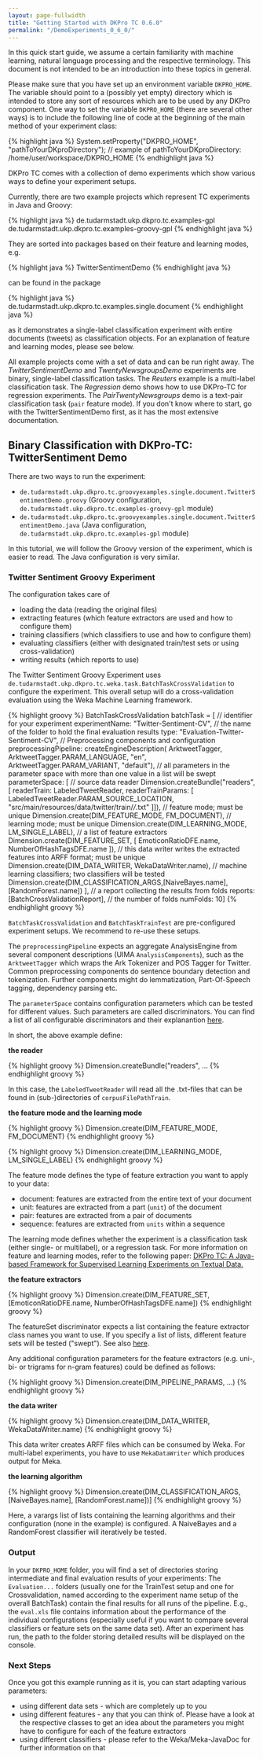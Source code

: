 ```yaml
---
layout: page-fullwidth
title: "Getting Started with DKPro TC 0.6.0"
permalink: "/DemoExperiments_0_6_0/"
---
```


In this quick start guide, we assume a certain familiarity with machine learning, natural language processing and the respective terminology. This document is not intended to be an introduction into these topics in general.

Please make sure that you have set up an environment variable `DKPRO_HOME`. The variable should point to a (possibly yet empty) directory which is intended to store any sort of resources which are to be used by any DKPro component. One way to set the variable `DKPRO_HOME` (there are several other ways) is to include the following line of code at the beginning of the main method of your experiment class:

{% highlight java %}
System.setProperty("DKPRO_HOME", "pathToYourDKproDirectory");
// example of pathToYourDKproDirectory: /home/user/workspace/DKPRO_HOME 
{% endhighlight java %}

DKPro TC comes with a collection of demo experiments which show various ways to define your experiment setups.

Currently, there are two example projects which represent TC experiments in Java and Groovy:

{% highlight java %}
de.tudarmstadt.ukp.dkpro.tc.examples-gpl
de.tudarmstadt.ukp.dkpro.tc.examples-groovy-gpl
{% endhighlight java %}

They are sorted into packages based on their feature and learning modes, e.g.

{% highlight java %}
TwitterSentimentDemo
{% endhighlight java %}

can be found in the package

{% highlight java %}
de.tudarmstadt.ukp.dkpro.tc.examples.single.document
{% endhighlight java %}

as it demonstrates a single-label classification experiment with entire documents (tweets) as classification objects. For an explanation of feature and learning modes, please see below.

All example projects come with a set of data and can be run right away. The _TwitterSentimentDemo_ and _TwentyNewsgroupsDemo_ experiments are binary, single-label classification tasks. The _Reuters_ example is a multi-label classification task.  The _Regression_ demo shows how to use DKPro-TC for regression experiments. The _PairTwentyNewsgroups_ demo is a text-pair classification task (`pair` feature mode).
If you don't know where to start, go with the TwitterSentimentDemo first, as it has the most extensive documentation.

## Binary Classification with DKPro-TC: TwitterSentiment Demo

There are two ways to run the experiment:

   * `de.tudarmstadt.ukp.dkpro.tc.groovyexamples.single.document.TwitterSentimentDemo.groovy` (Groovy configuration, `de.tudarmstadt.ukp.dkpro.tc.examples-groovy-gpl` module)
   * `de.tudarmstadt.ukp.dkpro.tc.groovyexamples.single.document.TwitterSentimentDemo.java` (Java configuration, `de.tudarmstadt.ukp.dkpro.tc.examples-gpl` module)

In this tutorial, we will follow the Groovy version of the experiment, which is easier to read. The Java configuration is very similar.

### Twitter Sentiment Groovy Experiment

The configuration takes care of

   * loading the data (reading the original files)
   * extracting features (which feature extractors are used and how to configure them)
   * training classifiers (which classifiers to use and how to configure them)
   * evaluating classifiers (either with designated train/test sets or using cross-validation)
   * writing results (which reports to use)

The Twitter Sentiment Groovy Experiment uses `de.tudarmstadt.ukp.dkpro.tc.weka.task.BatchTaskCrossValidation` to configure the experiment. This overall setup will do a cross-validation evaluation using the Weka Machine Learning framework.

{% highlight groovy %}
     BatchTaskCrossValidation batchTask = [
            // identifier for your experiment
            experimentName: "Twitter-Sentiment-CV",
            // the name of the folder to hold the final evaluation results
            type: "Evaluation-Twitter-Sentiment-CV",
            // Preprocessing components and configuration
            preprocessingPipeline: createEngineDescription(
            ArktweetTagger, ArktweetTagger.PARAM_LANGUAGE, "en", ArktweetTagger.PARAM_VARIANT, "default"), 
            // all parameters in the parameter space with more than one value in a list will be swept
            parameterSpace: [
                // source data reader
                Dimension.createBundle("readers", [
                    readerTrain: LabeledTweetReader,
                    readerTrainParams: [
                        LabeledTweetReader.PARAM_SOURCE_LOCATION,
                        "src/main/resources/data/twitter/train/*/*.txt"
                    ]]),
                // feature mode; must be unique
                Dimension.create(DIM_FEATURE_MODE, FM_DOCUMENT),
                // learning mode; must be unique
                Dimension.create(DIM_LEARNING_MODE, LM_SINGLE_LABEL),
                // a list of feature extractors
                Dimension.create(DIM_FEATURE_SET, [
                    EmoticonRatioDFE.name,
                    NumberOfHashTagsDFE.name
                ]),
                // this data writer writes the extracted features into ARFF format; must be unique
                Dimension.create(DIM_DATA_WRITER, WekaDataWriter.name),
                // machine learning classifiers; two classifiers will be tested
                Dimension.create(DIM_CLASSIFICATION_ARGS,[NaiveBayes.name], [RandomForest.name])
            ],
            // a report collecting the results from folds
            reports: [BatchCrossValidationReport], 
            // the number of folds
            numFolds: 10]
{% endhighlight groovy %}

`BatchTaskCrossValidation` and `BatchTaskTrainTest` are pre-configured experiment setups. We recommend to re-use these setups.

The `preprocessingPipeline` expects an aggregate AnalysisEngine from several component descriptions (UIMA `AnalysisComponents`), such as the `ArktweetTagger` which wraps the Ark Tokenizer and POS Tagger for Twitter. Common preprocessing components do sentence boundary detection and tokenization. Further components might do lemmatization, Part-Of-Speech tagging, dependency parsing etc.

The `parameterSpace` contains configuration parameters which can be tested for different values. Such parameters are called discriminators.
You can find a list of all configurable discriminators and their explanantion [here](Discriminators_0_6_0.md).

In short, the above example define:

**the reader**

{% highlight groovy %}
Dimension.createBundle("readers", ...
{% endhighlight groovy %}

In this case, the `LabeledTweetReader` will read all the .txt-files that can be found in (sub-)directories of `corpusFilePathTrain`.

**the feature mode and the learning mode**

{% highlight groovy %}
Dimension.create(DIM_FEATURE_MODE, FM_DOCUMENT)
{% endhighlight groovy %}

{% highlight groovy %}
Dimension.create(DIM_LEARNING_MODE, LM_SINGLE_LABEL)
{% endhighlight groovy %}

The feature mode defines the type of feature extraction you want to apply to your data:
   * document: features are extracted from the entire text of your document
   * unit: features are extracted from a part (`unit`) of the document
   * pair: features are extracted from a pair of documents
   * sequence: features are extracted from `units` within a sequence

The learning mode defines whether the experiment is a classification task (either single- or multilabel), or a regression task.
For more information on feature and learning modes, refer to the following paper: [DKPro TC: A Java-based Framework for Supervised Learning Experiments on Textual Data.](https://www.ukp.tu-darmstadt.de/fileadmin/user_upload/Group_UKP/publikationen/2014/DKProTCPreprint.pdf)

**the feature extractors**

{% highlight groovy %}
Dimension.create(DIM_FEATURE_SET, [EmoticonRatioDFE.name, NumberOfHashTagsDFE.name])
{% endhighlight groovy %}

The featureSet discriminator expects a list containing the feature extractor class names you want to use. If you specify a list of lists, different feature sets will be tested ("swept"). See also [here](FeatureExtractors.md).

Any additional configuration parameters for the feature extractors (e.g. uni-, bi- or trigrams for n-gram features) could be defined as follows:

{% highlight groovy %}
Dimension.create(DIM_PIPELINE_PARAMS, ...)
{% endhighlight groovy %}

**the data writer**

{% highlight groovy %}
Dimension.create(DIM_DATA_WRITER, WekaDataWriter.name)
{% endhighlight groovy %}

This data writer creates ARFF files which can be consumed by Weka. For multi-label experiments, you have to use `MekaDataWriter` which produces output for Meka.

**the learning algorithm**

{% highlight groovy %}
Dimension.create(DIM_CLASSIFICATION_ARGS,[NaiveBayes.name], [RandomForest.name])]
{% endhighlight groovy %}

Here, a varargs list of lists containing the learning algorithms and their configuration (none in the example) is configured. A NaiveBayes and a RandomForest classifier will iteratively be tested.

### Output

In your `DKPRO_HOME` folder, you will find a set of directories storing intermediate and final evaluation results of your experiments:
The `Evaluation...` folders (usually one for the TrainTest setup and one for Crossvalidation, named according to the experiment name setup of the overall BatchTask) contain the final results for all runs of the pipeline.
E.g., the `eval.xls` file contains information about the performance of the individual configurations (especially useful if you want to compare several classifiers or feature sets on the same data set).
After an experiment has run, the path to the folder storing detailed results will be displayed on the console.

### Next Steps

Once you got this example running as it is, you can start adapting various parameters:

   * using different data sets - which are completely up to you
   * using different features - any that you can think of. Please have a look at the respective classes to get an idea about the parameters you might have to configure for each of the feature extractors
   * using different classifiers - please refer to the Weka/Meka-JavaDoc for further information on that